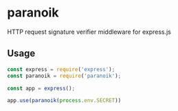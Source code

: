 # paranoik

HTTP request signature verifier middleware for express.js

## Usage

```js
const express = require('express');
const paranoik = require('paranoik');

const app = express();

app.use(paranoik(process.env.SECRET))
```
